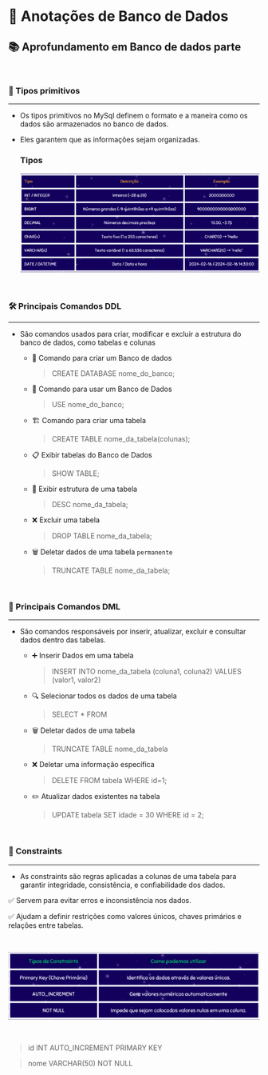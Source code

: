 # 📌 Anotações de Banco de Dados

## 📚 Aprofundamento em Banco de dados parte

<br> 

### 🔹 Tipos primitivos
---
- Os tipos primitivos no MySql definem o formato e a maneira como os dados são armazenados no banco de dados. 

- Eles garantem que as informações sejam organizadas.

    ### Tipos
    !['Tipos Primitivos'](imgs/tipoPrimitivos.png)

<br> 

### 🛠️ Principais Comandos DDL 
---

- São comandos usados para criar, modificar e excluir a estrutura do banco de dados, como tabelas e colunas

    - 📂 Comando para criar um Banco de dados
        > CREATE DATABASE nome_do_banco;

    - 📌 Comando para usar um Banco de Dados
        > USE nome_do_banco;

    - 🏗️ Comando para criar uma tabela 
        > CREATE TABLE nome_da_tabela(colunas);

    - 📋 Exibir tabelas do Banco de Dados
        > SHOW TABLE;

    - 🧐 Exibir estrutura de uma tabela 
        > DESC nome_da_tabela;

    - ❌ Excluir uma tabela
        > DROP TABLE nome_da_tabela;

    - 🗑️ Deletar dados de uma tabela `permanente`  
        > TRUNCATE TABLE nome_da_tabela;

<br> 

### 🔹 Principais Comandos DML
---

- São comandos responsáveis por inserir, atualizar, excluir e consultar dados dentro das tabelas.

    - ➕ Inserir Dados em uma tabela
        > INSERT INTO nome_da_tabela (coluna1, coluna2) VALUES (valor1, valor2)

    - 🔍 Selecionar todos os dados de uma tabela
        > SELECT * FROM 

    - 🗑️ Deletar dados de uma tabela 
        > TRUNCATE TABLE nome_da_tabela

    - ❌ Deletar uma informação específica 
        > DELETE FROM tabela WHERE id=1;

    - ✏️ Atualizar dados existentes na tabela 
        > UPDATE tabela SET idade = 30 WHERE id = 2;

<br> 

### 🔐 Constraints
---

- As constraints são regras aplicadas a colunas de uma tabela para garantir integridade, consistência, e confiabilidade dos dados.

✅ Servem para evitar erros e inconsistência nos dados.

✅ Ajudam a definir restrições como valores únicos, chaves primários e relações entre tabelas.

<br> 

!['Tipos de constraints'](imgs/constraints.png)

<br>

> id INT AUTO_INCREMENT PRIMARY KEY

> nome VARCHAR(50) NOT NULL